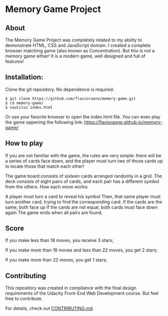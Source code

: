 # Memory Game Project

## About

The Memory Game Project was completely related to my ability to demonstrate HTML, CSS and JavaScript domain. I created a complete browser matching game (also known as Concentration). But this is not a memory game either! It is a modern game, well designed and full of features!

## Installation:
Clone the git repository. No dependence is required.
``````
$ git clone https://github.com/flavioraone/memory-game.git
$ cd memory-game/
$ nautilus index.html
``````
Or use your favorite browser to open the index.html file.
You can even play the game oppening the following link: https://flavioraone.github.io/memory-game/

## How to play
If you are not familiar with the game, the rules are very simple: there will be a series of cards face down, and the player must turn two of those cards up to locate those that match each other!

The game board consists of sixteen cards arranged randomly in a grid. The deck consists of eight pairs of cards, and each pair has a different symbol from the others. How each move works:

A player must turn a card to reveal his symbol
Then, that same player must turn another card, trying to find the corresponding card.
If the cards are the same, both face up
If the cards are not equal, both cards must face down again
The game ends when all pairs are found.

## Score

If you make less than 18 moves, you receive 3 stars;

If you make more than 18 moves and less than 22 moves, you get 2 stars;

If you make more than 22 moves, you get 1 stars;

## Contributing

This repository was created in compliance with the final design requirements of the Udacity Front-End Web Development course. But feel free to contribute.

For details, check out [CONTRIBUTING.md](CONTRIBUTING.md).
